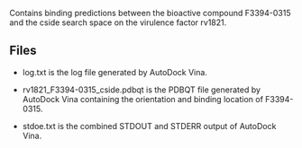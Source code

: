Contains binding predictions between the bioactive compound F3394-0315 and the cside search space on the virulence factor rv1821.

## Files

- log.txt is the log file generated by AutoDock Vina.

- rv1821_F3394-0315_cside.pdbqt is the PDBQT file generated by AutoDock Vina containing the orientation and binding location of F3394-0315.

- stdoe.txt is the combined STDOUT and STDERR output of AutoDock Vina.

